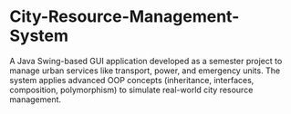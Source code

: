 # City-Resource-Management-System
A Java Swing-based GUI application developed as a semester project to manage urban services like transport, power, and emergency units. The system applies advanced OOP concepts (inheritance, interfaces, composition, polymorphism) to simulate real-world city resource management.
